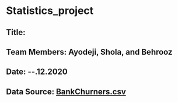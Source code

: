 # Statistics_project

## Title: 

## Team Members: Ayodeji, Shola, and Behrooz

## Date: --.12.2020

## Data Source: [BankChurners.csv](https://www.kaggle.com/sakshigoyal7/credit-card-customers)
